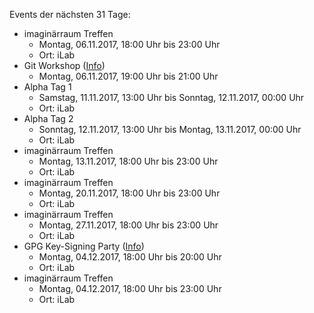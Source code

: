 Events der nächsten 31 Tage:

- imaginärraum Treffen
  - Montag, 06.11.2017, 18:00 Uhr bis 23:00 Uhr
  - Ort: iLab
- Git Workshop ([Info](https://imaginaerraum.de/wiki/Git_Workshop))
  - Montag, 06.11.2017, 19:00 Uhr bis 21:00 Uhr
- Alpha Tag 1
  - Samstag, 11.11.2017, 13:00 Uhr bis Sonntag, 12.11.2017, 00:00 Uhr
  - Ort: iLab
- Alpha Tag 2
  - Sonntag, 12.11.2017, 13:00 Uhr bis Montag, 13.11.2017, 00:00 Uhr
  - Ort: iLab
- imaginärraum Treffen
  - Montag, 13.11.2017, 18:00 Uhr bis 23:00 Uhr
  - Ort: iLab
- imaginärraum Treffen
  - Montag, 20.11.2017, 18:00 Uhr bis 23:00 Uhr
  - Ort: iLab
- imaginärraum Treffen
  - Montag, 27.11.2017, 18:00 Uhr bis 23:00 Uhr
  - Ort: iLab
- GPG Key-Signing Party ([Info](https://imaginaerraum.de/wiki/Key-Signing_Party))
  - Montag, 04.12.2017, 18:00 Uhr bis 20:00 Uhr
  - Ort: iLab
- imaginärraum Treffen
  - Montag, 04.12.2017, 18:00 Uhr bis 23:00 Uhr
  - Ort: iLab
